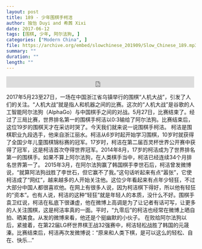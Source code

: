 ```yaml
---
layout: post
title: 189 - 少年围棋手柯洁
author: 独怡 Duyi and 希茜 Xixi
date: 2017-06-12
tags: [围棋, 少年, 阿尔法狗, ]
categories: ["Modern China", ]
file: https://archive.org/embed/slowchinese_201909/Slow_Chinese_189.mp3
summary: ""
duration: ""
length: ""
---
```


<iframe src="https://archive.org/embed/slowchinese_201909/Slow_Chinese_189.mp3" width="500" height="30" frameborder="0" webkitallowfullscreen="true" mozallowfullscreen="true" allowfullscreen></iframe>

2017年5月23至27日，一场在中国浙江省乌镇举行的围棋“人机大战”，引发了人们的关注。“人机大战”就是指人和机器之间的比赛。这次的“人机大战”是谷歌的人工智能阿尔法狗（AlphaGo）与中国棋手之间的对战。5月27日，比赛结束了。经过了三局比赛，世界排名第一的围棋手柯洁以0:3输给了阿尔法狗。比赛结束后，这位19岁的围棋天才在采访时哭了。今天我们就来说一说围棋手柯洁。
柯洁是围棋职业九段选手，他来自浙江丽水。柯洁从6岁时起开始学习围棋，10岁时就获得了全国少年儿童围棋锦标赛的冠军。17岁时，柯洁在第二届百灵杯世界公开赛中获得了冠军，这是柯洁首次夺得世界冠军。2014年8月，17岁的柯洁成为了世界排名第一的围棋手。如果不算上阿尔法狗，在人类棋手当中，柯洁已经连续34个月排名世界第一了。
2015年3月，在阿尔法狗赢了韩国棋手李世石后，柯洁曾发微博说，“就算阿法狗战胜了李世石，但它赢不了我。”这句话听起来有点“嚣张”，它使柯洁成了“网红”，越来越多的人开始关注他。这位少年看起来有点年少轻狂，不过大部分中国人都很喜欢他。在网上有很多人说，因为柯洁棋下得好，所以他有轻狂的“资本”。也有人说，柯洁的这种“轻狂”就是年轻人的本质，没什么不好。围棋手袁卫红说，柯洁在私底下很谦虚，他在微博上高调是为了让记者有话可写，让更多的人关注围棋，这是柯洁率真的一面。平时，“九零后”的柯洁也经常在微博上晒自拍、晒美食。从发的微博来看，他还是个挺幽默的小伙子。
在败给阿尔法狗以后，紧接着，在第22届LG杯世界棋王战32强赛中，柯洁轻松战胜了韩国的元晟溱。比赛结束后，柯洁再次发微博说：“原来和人类下棋，是可以这么的轻松、自在、快乐…”
